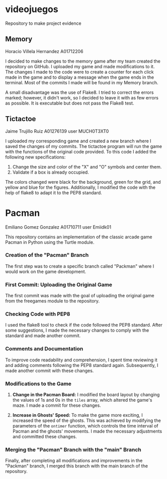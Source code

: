 # videojuegos
Repository to make project evidence
## Memory
Horacio Villela Hernandez A01712206

I decided to make changes to the memory game after my team created the repository on GitHub. I uploaded my game and made modifications to it. The changes I made to the code were to create a counter for each click made in the game and to display a message when the game ends in the terminal. Most of the commits I made will be found in my Memory branch.

A small disadvantage was the use of Flake8. I tried to correct the errors marked; however, it didn't work, so I decided to leave it with as few errors as possible. It is executable but does not pass the Flake8 test.
## Tictactoe
Jaime Trujillo Ruiz A01276139 user MUCH0T3XT0

I uploaded my corresponding game and created a new branch where I saved the changes of my commits.
The tictactoe program will run the game with the functions of the original code provided. To this code I added the following new specifications:
1. Change the size and color of the "X" and "O" symbols and center them.
2. Validate if a box is already occupied.

The colors changed were black for the background, green for the grid, and yellow and blue for the figures.
Additionally, I modified the code with the help of flake8 to adapt it to the PEP8 standard.

# Pacman
Emiliano Gomez Gonzalez A01710711 user Emiidk01

This repository contains an implementation of the classic arcade game Pacman in Python using the Turtle module. 

### Creation of the "Pacman" Branch

The first step was to create a specific branch called "Packman" where I would work on the game development.

### First Commit: Uploading the Original Game

The first commit was made with the goal of uploading the original game from the freegames module to the repository.

### Checking Code with PEP8

I used the flake8 tool to check if the code followed the PEP8 standard. After some suggestions, I made the necessary changes to comply with the standard and made another commit.

### Comments and Documentation

To improve code readability and comprehension, I spent time reviewing it and adding comments following the PEP8 standard again. Subsequently, I made another commit with these changes.

### Modifications to the Game

1. **Change in the Pacman Board:**
   I modified the board layout by changing the values of 1s and 0s in the `tiles` array, which altered the game's maze. I made a commit for these changes.

2. **Increase in Ghosts' Speed:**
   To make the game more exciting, I increased the speed of the ghosts. This was achieved by modifying the parameters of the `ontimer` function, which controls the time interval of Pacman and the ghosts' movements. I made the necessary adjustments and committed these changes.

### Merging the "Pacman" Branch with the "main" Branch

Finally, after completing all modifications and improvements in the "Packman" branch, I merged this branch with the main branch of the repository.


